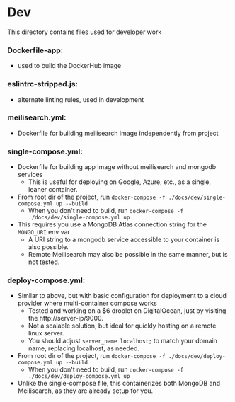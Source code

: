 ﻿# Dev
This directory contains files used for developer work

### Dockerfile-app: 
- used to build the DockerHub image
### eslintrc-stripped.js:
- alternate linting rules, used in development
### meilisearch.yml: 
- Dockerfile for building meilisearch image independently from project
### single-compose.yml: 
- Dockerfile for building app image without meilisearch and mongodb services
  - This is useful for deploying on Google, Azure, etc., as a single, leaner container.
- From root dir of the project, run `docker-compose -f ./docs/dev/single-compose.yml up --build`
  - When you don't need to build, run `docker-compose -f ./docs/dev/single-compose.yml up`
- This requires you use a MongoDB Atlas connection string for the `MONGO_URI` env var
  - A URI string to a mongodb service accessible to your container is also possible.
  - Remote Meilisearch may also be possible in the same manner, but is not tested.
### deploy-compose.yml: 
- Similar to above, but with basic configuration for deployment to a cloud provider where multi-container compose works
  - Tested and working on a $6 droplet on DigitalOcean, just by visiting the http://server-ip/9000.
  - Not a scalable solution, but ideal for quickly hosting on a remote linux server.
  - You should adjust `server_name localhost;` to match your domain name, replacing localhost, as needed.
- From root dir of the project, run `docker-compose -f ./docs/dev/deploy-compose.yml up --build`
  - When you don't need to build, run `docker-compose -f ./docs/dev/deploy-compose.yml up`
- Unlike the single-compose file, this containerizes both MongoDB and Meilisearch, as they are already setup for you.